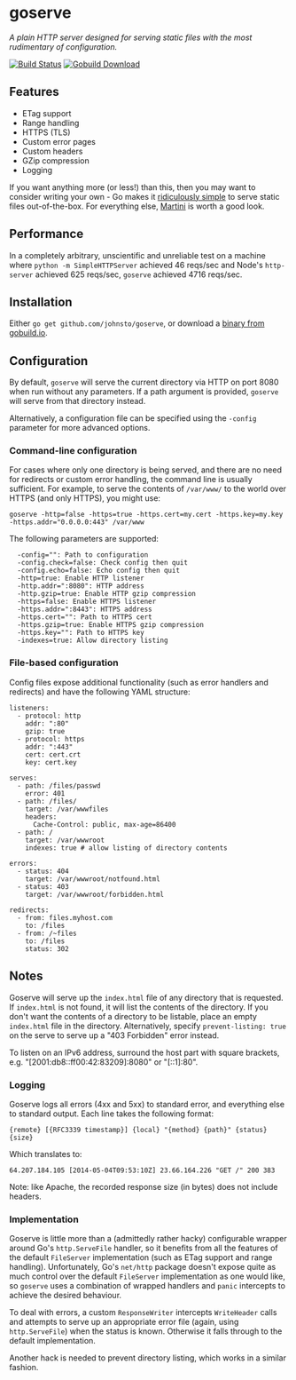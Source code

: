 # goserve

*A plain HTTP server designed for serving static files with the most rudimentary of configuration.*

[![Build Status](https://drone.io/github.com/johnsto/goserve/status.png)](https://drone.io/github.com/johnsto/goserve/latest) [![Gobuild Download](http://gobuild.io/badge/github.com/johnsto/goserve/download.png)](http://gobuild.io/github.com/johnsto/goserve)

## Features

* ETag support
* Range handling
* HTTPS (TLS)
* Custom error pages
* Custom headers
* GZip compression
* Logging

If you want anything more (or less!) than this, then you may want to consider writing your own - Go makes it [ridiculously simple](https://code.google.com/p/go-wiki/wiki/HttpStaticFiles) to serve static files out-of-the-box. For everything else, [Martini](http://martini.codegangsta.io) is worth a good look.

## Performance

In a completely arbitrary, unscientific and unreliable test on a machine where `python -m SimpleHTTPServer` achieved 46 reqs/sec and Node's `http-server` achieved 625 reqs/sec, `goserve` achieved 4716 reqs/sec.

## Installation

Either `go get github.com/johnsto/goserve`, or download a [binary from gobuild.io](http://gobuild.io/github.com/johnsto/goserve).

## Configuration

By default, `goserve` will serve the current directory via HTTP on port 8080 when run without any parameters. If a path argument is provided, `goserve` will serve from that directory instead.

Alternatively, a configuration file can be specified using the `-config` parameter for more advanced options.

### Command-line configuration

For cases where only one directory is being served, and there are no need for redirects or custom error handling, the command line is usually sufficient. For example, to serve the contents of `/var/www/` to the world over HTTPS (and only HTTPS), you might use:

```
goserve -http=false -https=true -https.cert=my.cert -https.key=my.key -https.addr="0.0.0.0:443" /var/www
```

The following parameters are supported:

```
  -config="": Path to configuration
  -config.check=false: Check config then quit
  -config.echo=false: Echo config then quit
  -http=true: Enable HTTP listener
  -http.addr=":8080": HTTP address
  -http.gzip=true: Enable HTTP gzip compression
  -https=false: Enable HTTPS listener
  -https.addr=":8443": HTTPS address
  -https.cert="": Path to HTTPS cert
  -https.gzip=true: Enable HTTPS gzip compression
  -https.key="": Path to HTTPS key
  -indexes=true: Allow directory listing
```

### File-based configuration

Config files expose additional functionality (such as error handlers and redirects) and have the following YAML structure:

```
listeners:
  - protocol: http
    addr: ":80"
    gzip: true
  - protocol: https
    addr: ":443"
    cert: cert.crt
    key: cert.key

serves:
  - path: /files/passwd
    error: 401
  - path: /files/
    target: /var/wwwfiles
    headers:
      Cache-Control: public, max-age=86400
  - path: /
    target: /var/wwwroot
    indexes: true # allow listing of directory contents

errors:
  - status: 404
    target: /var/wwwroot/notfound.html
  - status: 403
    target: /var/wwwroot/forbidden.html

redirects:
  - from: files.myhost.com
    to: /files
  - from: /~files
    to: /files
    status: 302
```

## Notes

Goserve will serve up the `index.html` file of any directory that is requested. If `index.html` is not found, it will list the contents of the directory. If you don't want the contents of a directory to be listable, place an empty `index.html` file in the directory. Alternatively, specify `prevent-listing: true` on the serve to serve up a "403 Forbidden" error instead.

To listen on an IPv6 address, surround the host part with square brackets, e.g. "[2001:db8::ff00:42:83209]:8080" or "[::1]:80".

### Logging

Goserve logs all errors (4xx and 5xx) to standard error, and everything else to standard output. Each line takes the following format:

`{remote} [{RFC3339 timestamp}] {local} "{method} {path}" {status} {size}`

Which translates to:

`64.207.184.105 [2014-05-04T09:53:10Z] 23.66.164.226 "GET /" 200 383`

Note: like Apache, the recorded response size (in bytes) does not include headers.

### Implementation

Goserve is little more than a (admittedly rather hacky) configurable wrapper around Go's `http.ServeFile` handler, so it benefits from all the features of the default `FileServer` implementation (such as ETag support and range handling). Unfortunately, Go's `net/http` package doesn't expose quite as much control over the default `FileServer` implementation as one would like, so `goserve` uses a combination of wrapped handlers and `panic` intercepts to achieve the desired behaviour.

To deal with errors, a custom `ResponseWriter` intercepts `WriteHeader` calls and attempts to serve up an appropriate error file (again, using `http.ServeFile`) when the status is known. Otherwise it falls through to the default implementation.

Another hack is needed to prevent directory listing, which works in a similar fashion.
